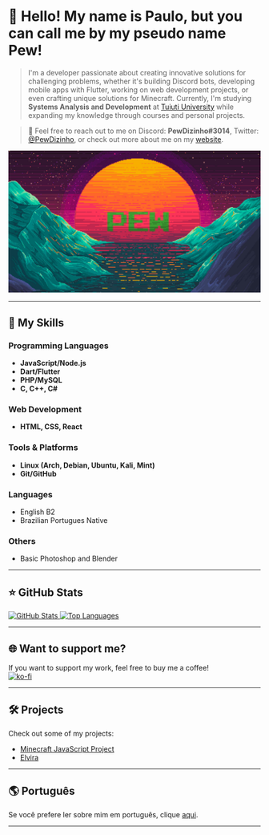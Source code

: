 # 💜 Hello! My name is **Paulo**, but you can call me by my pseudo name **Pew**!

> I'm a developer passionate about creating innovative solutions for challenging problems, whether it's building Discord bots, developing mobile apps with Flutter, working on web development projects, or even crafting unique solutions for Minecraft. Currently, I'm studying **Systems Analysis and Development** at [Tuiuti University](https://tuiuti.edu.br/) while expanding my knowledge through courses and personal projects.

> 💬 Feel free to reach out to me on Discord: **PewDizinho#3014**, Twitter: [@PewDizinho](https://x.com/PewDizinho), or check out more about me on my [website](https://pewdizinho.com/).

<img src="Background.png" min-width="200px" max-width="700px" width="700px" alt="Background">

---

## 🚀 My Skills  
### Programming Languages  
- **JavaScript/Node.js**  
- **Dart/Flutter**  
- **PHP/MySQL**  
- **C, C++, C#**

### Web Development  
- **HTML, CSS, React**

### Tools & Platforms  
- **Linux (Arch, Debian, Ubuntu, Kali, Mint)**  
- **Git/GitHub**

### Languages 
- English B2
- Brazilian Portugues Native

### Others  
- Basic Photoshop and Blender  

---

## ⭐ GitHub Stats  

<a href="https://github.com/PewDizinho">
 <img src="https://github-readme-stats.vercel.app/api?username=PewDizinho&include_all_commits=true&count_private=true&show_icons=true&line_height=20&title_color=2B5BBD&icon_color=1124BB&text_color=A1A1A1&bg_color=0,000000,130F40" alt="GitHub Stats"/>
</a>

<a href="https://github.com/PewDizinho">
 <img src="https://github-readme-stats.vercel.app/api/top-langs?username=PewDizinho&show_icons=true&locale=en&layout=compact&theme=chartreuse-dark" alt="Top Languages" width=355px/>
</a>


---

## 🌐 Want to support me?  

If you want to support my work, feel free to buy me a coffee!  
[![ko-fi](https://ko-fi.com/img/githubbutton_sm.svg)](https://ko-fi.com/E1E1BAPMC)  

---

## 🛠 Projects  

Check out some of my projects:  
- [Minecraft JavaScript Project](https://github.com/Pews-Cavern/Projeto-Integrador-UTP3)  
- [Elvira](https://github.com/Pews-Cavern/Elvira)  

---

## 🌎 Português  

Se você prefere ler sobre mim em português, clique [aqui](https://github.com/PewDizinho/PewDizinho/blob/main/README-br.md).  

---
